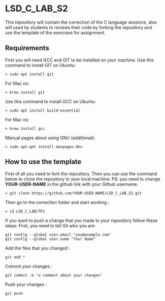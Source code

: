 # LSD_C_LAB_S2
This repository will contain the correction of the C language sessions, also will used by students to reviews their code
by forking the repository and use the template of the exercises for assignment.

## Requirements
First you will need GCC and GIT to be installed on your machine.
Use this command to install GIT on Ubuntu:
```shell
> sudo apt install git
```
For Mac os:
```shell
> brew install git
```
Use this command to install GCC on Ubuntu:
```shell
> sudo apt install build-essential
```
For Mac os:
```shell
> brew install gcc
```
Manual pages about using GNU (additional):
```shell
> sudo apt-get install manpages-dev
```
## How to use the template
First of all you need to fork the repository.
Then you can use the command below to clone the repository to your local machine:
PS: you need to change **YOUR-USER-NAME** in the github link with your Github username.
```shell
> git clone https://github.com/YOUR-USER-NAME/LSD_C_LAB_S2.git
```
Then go to the correction folder and start working :
```shell
> cd LSD_C_LAB/TP1
```
If you want to push a change that you made to your repository follow these steps:
First, you need to tell Git who you are:

```shell
git config --global user.email "you@example.com"
git config --global user.name "Your Name"
```
Add the files that you changed :
```shell
git add *
```
Commit your changes :
```shell
git commit -m "a comment about your changes"
```
Push your changes :
```shell
git push
```

